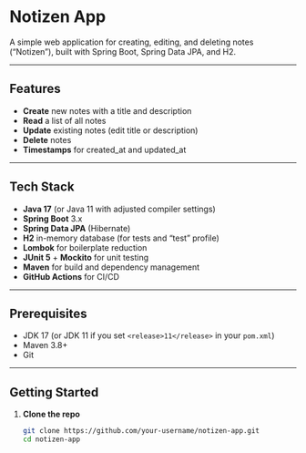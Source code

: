 # Notizen App

A simple web application for creating, editing, and deleting notes (“Notizen”), built with Spring Boot, Spring Data JPA, and H2.

---

## Features

- **Create** new notes with a title and description
- **Read** a list of all notes
- **Update** existing notes (edit title or description)
- **Delete** notes
- **Timestamps** for created_at and updated_at

---

## Tech Stack

- **Java 17** (or Java 11 with adjusted compiler settings)
- **Spring Boot** 3.x
- **Spring Data JPA** (Hibernate)
- **H2** in-memory database (for tests and “test” profile)
- **Lombok** for boilerplate reduction
- **JUnit 5** + **Mockito** for unit testing
- **Maven** for build and dependency management
- **GitHub Actions** for CI/CD

---

## Prerequisites

- JDK 17 (or JDK 11 if you set `<release>11</release>` in your `pom.xml`)
- Maven 3.8+
- Git

---

## Getting Started

1. **Clone the repo**
   ```bash
   git clone https://github.com/your-username/notizen-app.git
   cd notizen-app

